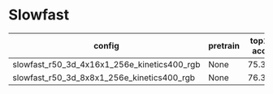 # Slowfast
config | pretrain | top1 acc| top5 acc | gpu_mem(M) | iter time(s) | ckpt | log
-|-|-|-|-|-|- | -
slowfast_r50_3d_4x16x1_256e_kinetics400_rgb | None |75.3|92.2|6250|0.826|[ckpt]()| [log]()
slowfast_r50_3d_8x8x1_256e_kinetics400_rgb|None|76.36|92.56|9159|1.032| [ckpt]() | [log]()
